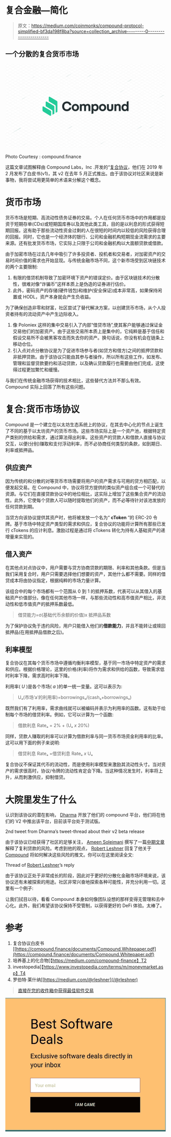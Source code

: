 # 复合金融—简化

> 原文：<https://medium.com/coinmonks/compound-protocol-simplified-bf3da198f8ba?source=collection_archive---------0----------------------->

## 一个分散的复合货币市场

![](img/4b7c054e3bfb9b6195ebc6b3209d4bb2.png)

Photo Courtesy : compound.finance

这篇文章试图解释由 Compound Labs，Inc .开发的“[复合协议](https://compound.finance/)，他们在 2019 年 2 月发布了白皮书(v1)，其 v2 在去年 5 月正式推出。由于该协议对社区来说是新事物，我将尝试用更简单的术语来分解这个概念。

# 货币市场

货币市场是短期、高流动性债务证券的交易。个人在任何货币市场中的作用都是投资于短期存单(CDs)或短期国库券以及其他此类工具，目的是以利息的形式获得短期回报。这有助于那些流动性资金过剩的人在很短的时间内以较低的风险获得合理的回报。同时，它也是一个经济体的银行、公司和金融机构短期现金流需求的主要来源。还有批发货币市场，它实际上只限于公司和金融机构以大面额贷款或借款。

由于加密市场在过去几年中吸引了许多投资者、投机者和交易者，对加密资产的交易时间价值的需求也开始显现。与传统金融市场不同，这个新市场受到区块链技术的两个主要限制:

1.  有限的借贷机制导致了加密环境下资产的错误定价。由于区块链技术的分散性，很难对像“诈骗币”这样本质上是伪造的证券进行估价。
2.  此外，密码资产的存储(硬件钱包)和维护(安全保证)成本非常高，如果保持闲置或 HODL，资产本身就会产生负收益。

为了确保创造非零和财富，社区尝试了替代解决方案，以创建货币市场，从个人投资者持有的流动资产中产生边际收入。

1.  像 Poloniex 这样的集中交易引入了内部“借贷市场”,使其客户能够通过保证金交易他们的加密资产。由于这些交易所本质上是集中的，它纯粹是基于信任和假设交易所不会被黑客攻击而失去你的资产。换句话说，你没有机会在链条上移动仓位。
2.  引入点对点分散协议是为了促进市场参与者(如贷方和借方)之间的抵押贷款和非抵押贷款。由于该协议只能由其参与者操作，所以所有这些工作，如发布、管理和监督贷款要约和活动贷款，以及确认贷款履行也需要由他们完成，这使得过程更加繁忙和缓慢。

与我们在传统金融市场获得的技术相比，这些替代方法并不那么有效。Compound 实际上回答了所有这些问题。

# 复合:货币市场协议

Compound 是一个建立在以太坊生态系统上的协议，在其去中心化的节点上诞生了不同的基于以太坊资产的货币市场。这些市场实际上是一个资产池，根据特定资产类别的供给和需求，通过算法得出利率。这些资产的贷款人和借款人直接与协议交互，以便(分别)赚取和支付浮动利率，而不必协商任何类型的条款，如到期日、利率或抵押品。

## 供应资产

因为传统的和分散的对等货币市场需要将用户的资产需求与可用的贷方相匹配，以便发起交易。在 Compound 中，协议将贷方提供的类似资产组合成一个可替代的资源。与它们在直接贷款协议中的地位相比，这实际上增加了这些集合资产的流动性。此外，它使每个贷款人可以随时提取他们的资产，而不必等待针对该池发放的任何贷款到期。

当贷方向该协议提供其资产时，他将被发放一个名为“ **cToken** ”的 ERC-20 令牌。基于市场中特定资产类型的需求和供应，复合协议的功能将计算所有那些已发行 cTokens 的应计利息。激励过程是通过将 cTokens 转化为持有人基础资产的递增量来实现的。

## 借入资产

在其他点对点协议中，用户需要与贷方协商贷款的期限、利率和其他条款。但是当我们采用复合时，用户只需要选择他们想要的资产，其他什么都不需要。同样的借贷成本将由协议指定，根据纯粹的市场力量计算。

该组合中的每个市场都有一个范围从 0 到 1 的抵押系数，代表可以从其借入的基础资产价值部分。像在任何其他市场一样，与那些流动性和高市值资产相比，非流动性和低市值资产的抵押系数最低。

> 借贷能力=σ(基础代币余额的价值)x 抵押品系数

为了保护协议免于违约风险，用户只能借入他们的**借款能力**，并且不能转让或赎回抵押品(在用抵押品借款之后)。

## 利率模型

复合协议在其每个货币市场中遵循均衡利率模型，基于同一市场中特定资产的需求和供应。根据价格理论，这里的价格(利率)将作为需求和供给的函数，导致需求低时利率下降，需求高时利率下降。

利用率( *U* )是各个市场( *a* )的单一统一变量。这可以表示为:

> Uₐ(市场‘a’的利用率)=borrowingsₐ/(cashₐ+borrowingsₐ)

既然我们有了利用率，需求曲线就可以被编码并表示为利用率的函数。这有助于绘制每个市场的借贷利率。例如，它可以计算为一个函数:

> 借款利息 Rateₐ = 2% + (Uₐ *x* 20%)

同样，贷款人赚取的利率可以计算为借款利率与同一货币市场资金利用率的比率。这可以用下面的例子来说明:

> 借贷利息 Rateₐ =借贷利息 Rateₐ *x* Uₐ

复合协议不保证其代币的流动性，而是使用利率模型来激励其流动性头寸。当对资产的需求很高时，协议/令牌的流动性肯定会下降。当这种情况发生时，利率将上升，从而刺激供应，抑制借贷。

# 大院里发生了什么

认识到该协议的潜在影响， [Dharma](https://www.dharma.io/) 开放了他们的 compound 平台，他们将在他们的 V2 中推出该平台，目前该平台处于测试版。

2nd tweet from Dharma’s tweet-thread about their v2 beta release

由于该协议已经获得了社区的足够关注， [Ameen Soleimani](https://medium.com/u/20186ca83a48?source=post_page-----bf3da198f8ba--------------------------------) 撰写了一篇[中期文章](https://link.medium.com/6QxxuncTHZ)解释了复利贷款的风险。考虑到他的观点， [Robert Leshner](https://medium.com/u/54f6f223cd12?source=post_page-----bf3da198f8ba--------------------------------) 回复了他关于 [Compound](https://medium.com/u/70eaed7677f9?source=post_page-----bf3da198f8ba--------------------------------) 将如何解决这些风险的推文。你可以在这里阅读全文:

Thread of [Robert Leshner](https://medium.com/u/54f6f223cd12?source=post_page-----bf3da198f8ba--------------------------------)’s reply

由于该协议正处于非常成长的阶段，因此对于更好的分散化金融市场环境来说，该协议还有未被探索的用途。社区非常兴奋地探索各种可能性，并充分利用一切。这里有一个例子:

让我们拭目以待，看看 Compound 本身如何像团队设想的那样变得无管理和去中心化。此外，我们希望该协议保持不受管制，以获得更好的 DeFi 体验。太棒了。

# 参考

1.  复合协议白皮书[[https://compound.finance/documents/Compound.Whitepaper.pdf](https://compound.finance/documents/Compound.Whitepaper.pdf)
2.  培养基上的化合物[【https://medium.com/compound-finance】T2
3.  investopedia[【https://www.investopedia.com/terms/m/moneymarket.asp】T4
4.  罗伯特·莱什纳[[https://medium.com/@rleshner](/@rleshner)

> [直接在您的收件箱中获得最佳软件交易](https://coincodecap.com/?utm_source=coinmonks)

[![](img/7c0b3dfdcbfea594cc0ae7d4f9bf6fcb.png)](https://coincodecap.com/?utm_source=coinmonks)